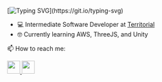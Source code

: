 [![Typing SVG](https://readme-typing-svg.demolab.com?font=Fira+Code&weight=500&size=23&duration=4000&pause=500&color=00FF41&width=435&lines=%F0%9F%91%8B+Hi%2C+I'm+Bryden.;%F0%9F%91%A8%E2%80%8D%F0%9F%92%BB+Software+Developer.;%F0%9F%8E%AE+Wannabe+Game+Dev.)](https://git.io/typing-svg)

* 💻 Intermediate Software Developer at <a href="https://territorial.ca/" target="_blank" rel="nofollow noopener">Territorial</a>
* 🤓 Currently learning AWS, ThreeJS, and Unity

📫 How to reach me:
<br>
<div>
  <a href="mailto:brydenli.97@gmail.com">
    <img src="https://camo.githubusercontent.com/3519e704bfa3608c44bb981d63331e5163bd0a3bf0ab5fbfbda3a51ada1586a2/68747470733a2f2f696d672e69636f6e73382e636f6d2f666c75656e742f34382f3030303030302f676d61696c2e706e67" width=30px"/>
  </a>
  <a href="https://www.linkedin.com/in/bryden-li/">
    <img src="https://camo.githubusercontent.com/9354d286708efe5450394771240324309cd530a93524c988d92296fa01b4bd7e/68747470733a2f2f696d672e69636f6e73382e636f6d2f636f6c6f722f34382f3030303030302f6c696e6b6564696e2e706e67" width="30px"/>
  </a>
</div>
